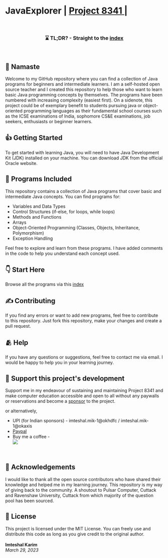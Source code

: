 <!DOCTYPE html>
<html>
<head>
</head>
<body><h1>JavaExplorer | <a href="https://github.com/sponsors/imteshalkarim">Project 8341 </a> | </h1>
<br>
<h3 align="center">⌛ TL;DR? - Straight to the <a href="https://github.com/imteshalkarim/JavaExplorer/blob/main/index.md">index</a></h3>
<br>
<h2> 🙏 Namaste </h2>
<p>Welcome to my GitHub repository where you can find a collection of Java programs for beginners and intermediate learners. I am a self-hosted open source teacher and I created this repository to help those who want to learn basic Java programming concepts by themselves.
The programs have been numbered with increasing complexity (easiest first).
On a sidenote, this project could be of exemplary benefit to students pursuing java or object-oriented programming languages as their fundamental school courses such as the ICSE examinations of India, sophomore CS&E examinations, job seekers, enthusiasts or beginner learners.</p>

<h2>👍 Getting Started</h2>

<p>To get started with learning Java, you will need to have Java Development Kit (JDK) installed on your machine. You can download JDK from the official Oracle website.</p>

<h2>📃 Programs Included</h2>

<p>This repository contains a collection of Java programs that cover basic and intermediate Java concepts. You can find programs for:</p>

<ul>
	<li>Variables and Data Types</li>
	<li>Control Structures (if-else, for loops, while loops)</li>
	<li>Methods and Functions</li>
	<li>Arrays</li>
	<li>Object-Oriented Programming (Classes, Objects, Inheritance, Polymorphism)</li>
	<li>Exception Handling</li>
</ul>

<p>Feel free to explore and learn from these programs. I have added comments in the code to help you understand each concept used.</p>

<h2>👇 Start Here</h2>

<p>Browse all the programs via this <a href="https://github.com/imteshalkarim/JavaExplorer/blob/main/index.md">index</a></p>

<h2>✍️ Contributing</h2>

<p>If you find any errors or want to add new programs, feel free to contribute to this repository. Just fork this repository, make your changes and create a pull request.</p>

<h2>🫂 Help</h2>

<p>If you have any questions or suggestions, feel free to contact me via email. I would be happy to help you in your learning journey.</p>

## 🫶 Support this project's development

Support me in my endeavour of sustaining and maintaining Project 8341 and make computer education accessible and open to all without any paywalls or reservations and become a [sponsor](https://github.com/sponsors/imteshalkarim) to the project.

or alternatively,

- UPI (for Indian sponsors) - imteshal.mik-1@okhdfc / imteshal.mik-1@okaxis
- [Paypal](https://paypal.me/imteshalkarim?country.x=IN&locale.x=en_GB)
- Buy me a coffee - 
            <div align="left">
            <a href="https://www.buymeacoffee.com/imteshalkarim" target="_blank" style="display: inline-block;">
                <img
                    src="https://img.shields.io/badge/Donate-Buy%20Me%20A%20Coffee-orange.svg?style=flat-square" 
                    align="center"/>
            </a></div>
<br />

<h2>🤗 Acknowledgements</h2>

<p>I would like to thank all the open source contributors who have shared their knowledge and helped me in my learning journey. This repository is my way of giving back to the community.
A shoutout to Pulsar Computer, Cuttack and Ravenshaw University, Cuttack from which majority of the question pool has been sourced.</p>

<h2>🪪 License</h2>

<p>This project is licensed under the MIT License. You can freely use and distribute this code as long as you give credit to the original author.<br>
<br>
<b>Imteshal Karim</b> <br>
<I>March 29, 2023</I> </p>
</body>
</html>
